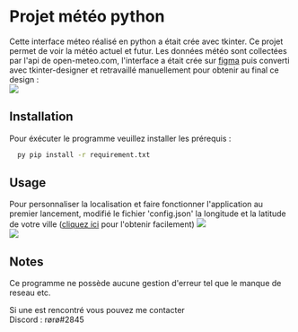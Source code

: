 # Projet météo python

Cette interface méteo réalisé en python a était crée avec tkinter. Ce projet permet de voir la météo actuel et futur. Les données météo sont collectées par l'api de open-meteo.com, l'interface a était crée sur [figma](https://www.figma.com/file/K40C7g1iwF7TRup4T8VJ2m/meteo-app?node-id=0%3A1&t=rqOlI5w4Ve6aj1QQ-1 "") puis converti avec tkinter-designer et retravaillé manuellement pour obtenir au final ce design :  
![](https://github.com/roro627/projet-meteo/blob/preview_ui.jpg?raw=true)
## Installation

Pour éxécuter le programme veuillez installer les prérequis :

```bash
  py pip install -r requirement.txt
```
    
## Usage
Pour personnaliser la localisation et faire fonctionner l'application au premier lancement, modifié le fichier 'config.json' la longitude et la latitude de votre ville ([cliquez ici](https://www.coordonnees-gps.fr/ "") pour l'obtenir facilement)
![](https://github.com/roro627/projet-meteo/blob/ressource_readme/get_coord.jpg?raw=true)  
![](https://github.com/roro627/projet-meteo/blob/ressource_readme/config_exemple.jpg?raw=true) 
## Notes
Ce programme ne possède aucune gestion d'erreur tel que le manque de reseau etc.  
  
Si une est rencontré vous pouvez me contacter  
Discord : rørø#2845
